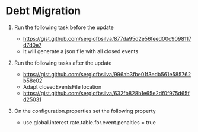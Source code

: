 # Debt Migration

1. Run the following task before the update
    - https://gist.github.com/sergiofbsilva/877da95d2e56feed00c9098117d7d0e7
    - It will generate a json file with all closed events

2. Run the following tasks after the update
    - https://gist.github.com/sergiofbsilva/996ab3fbe01f3edb561e585762b58e02
    - Adapt closedEventsFile location
    - https://gist.github.com/sergiofbsilva/632fb828b1e65e2df0f975d65fd25031

3. On the configuration.properties set the following property
    - use.global.interest.rate.table.for.event.penalties = true